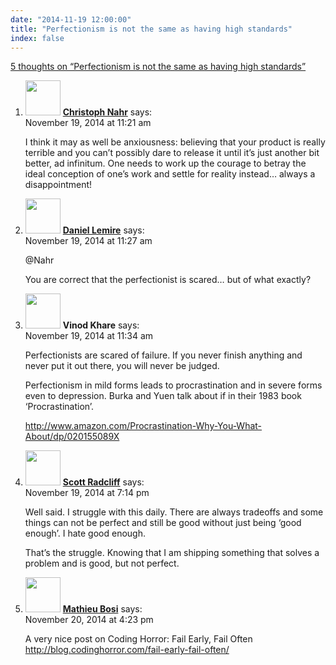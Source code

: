 ```yaml
---
date: "2014-11-19 12:00:00"
title: "Perfectionism is not the same as having high standards"
index: false
---
```


[5 thoughts on &ldquo;Perfectionism is not the same as having high standards&rdquo;](/lemire/blog/2014/11-19-perfectionism-is-not-the-same-as-having-high-standards)

<ol class="comment-list">
<li id="comment-140432" class="comment even thread-even depth-1">
<div class="comment-author vcard">
<img alt src="https://secure.gravatar.com/avatar/26e0963e76bf85cb06c8c2fbce2f06df?s=56&#038;d=mm&#038;r=g" srcset="https://secure.gravatar.com/avatar/26e0963e76bf85cb06c8c2fbce2f06df?s=112&#038;d=mm&#038;r=g 2x" class="avatar avatar-56 photo" height="56" width="56" decoding="async" /> <b class="fn"><a href="http://news.kynosarges.org" class="url" rel="ugc external nofollow">Christoph Nahr</a></b> <span class="says">says:</span> </div>
<div class="comment-metadata"><time datetime="2014-11-19T11:21:01+00:00">November 19, 2014 at 11:21 am</time></a> </div>
<div class="comment-content">
<p>I think it may as well be anxiousness: believing that your product is really terrible and you can&rsquo;t possibly dare to release it until it&rsquo;s just another bit better, ad infinitum. One needs to work up the courage to betray the ideal conception of one&rsquo;s work and settle for reality instead&#8230; always a disappointment!</p>
</div>
</li>
<li id="comment-140434" class="comment byuser comment-author-lemire bypostauthor odd alt thread-odd thread-alt depth-1">
<div class="comment-author vcard">
<img alt src="https://secure.gravatar.com/avatar/2ca999bef9535950f5b84281a4dab006?s=56&#038;d=mm&#038;r=g" srcset="https://secure.gravatar.com/avatar/2ca999bef9535950f5b84281a4dab006?s=112&#038;d=mm&#038;r=g 2x" class="avatar avatar-56 photo" height="56" width="56" decoding="async" /> <b class="fn"><a href="https://lemire.me/en/" class="url" rel="ugc">Daniel Lemire</a></b> <span class="says">says:</span> </div>
<div class="comment-metadata"><time datetime="2014-11-19T11:27:11+00:00">November 19, 2014 at 11:27 am</time></a> </div>
<div class="comment-content">
<p>@Nahr</p>
<p>You are correct that the perfectionist is scared&#8230; but of what exactly?</p>
</div>
</li>
<li id="comment-140435" class="comment even thread-even depth-1">
<div class="comment-author vcard">
<img alt src="https://secure.gravatar.com/avatar/9788f13f9c118c750a09f4d5165a08fe?s=56&#038;d=mm&#038;r=g" srcset="https://secure.gravatar.com/avatar/9788f13f9c118c750a09f4d5165a08fe?s=112&#038;d=mm&#038;r=g 2x" class="avatar avatar-56 photo" height="56" width="56" loading="lazy" decoding="async" /> <b class="fn">Vinod Khare</b> <span class="says">says:</span> </div>
<div class="comment-metadata"><time datetime="2014-11-19T11:34:43+00:00">November 19, 2014 at 11:34 am</time></a> </div>
<div class="comment-content">
<p>Perfectionists are scared of failure. If you never finish anything and never put it out there, you will never be judged. </p>
<p>Perfectionism in mild forms leads to procrastination and in severe forms even to depression. Burka and Yuen talk about if in their 1983 book &lsquo;Procrastination&rsquo;.</p>
<p><a href="https://www.amazon.com/Procrastination-Why-You-What-About/dp/020155089X" rel="nofollow ugc">http://www.amazon.com/Procrastination-Why-You-What-About/dp/020155089X</a></p>
</div>
</li>
<li id="comment-140469" class="comment odd alt thread-odd thread-alt depth-1">
<div class="comment-author vcard">
<img alt src="https://secure.gravatar.com/avatar/d39583bc6bd8454c94e0be6aa524de26?s=56&#038;d=mm&#038;r=g" srcset="https://secure.gravatar.com/avatar/d39583bc6bd8454c94e0be6aa524de26?s=112&#038;d=mm&#038;r=g 2x" class="avatar avatar-56 photo" height="56" width="56" loading="lazy" decoding="async" /> <b class="fn"><a href="http://scottradcliff.com" class="url" rel="ugc external nofollow">Scott Radcliff</a></b> <span class="says">says:</span> </div>
<div class="comment-metadata"><time datetime="2014-11-19T19:14:54+00:00">November 19, 2014 at 7:14 pm</time></a> </div>
<div class="comment-content">
<p>Well said. I struggle with this daily. There are always tradeoffs and some things can not be perfect and still be good without just being &lsquo;good enough&rsquo;. I hate good enough.</p>
<p>That&rsquo;s the struggle. Knowing that I am shipping something that solves a problem and is good, but not perfect.</p>
</div>
</li>
<li id="comment-140548" class="comment even thread-even depth-1">
<div class="comment-author vcard">
<img alt src="https://secure.gravatar.com/avatar/68e7c7fd68a25d311e6c0ac6bba7042e?s=56&#038;d=mm&#038;r=g" srcset="https://secure.gravatar.com/avatar/68e7c7fd68a25d311e6c0ac6bba7042e?s=112&#038;d=mm&#038;r=g 2x" class="avatar avatar-56 photo" height="56" width="56" loading="lazy" decoding="async" /> <b class="fn"><a href="http://www.mathieubosi.com" class="url" rel="ugc external nofollow">Mathieu Bosi</a></b> <span class="says">says:</span> </div>
<div class="comment-metadata"><time datetime="2014-11-20T16:23:32+00:00">November 20, 2014 at 4:23 pm</time></a> </div>
<div class="comment-content">
<p>A very nice post on Coding Horror: Fail Early, Fail Often <a href="http://blog.codinghorror.com/fail-early-fail-often/" rel="nofollow ugc">http://blog.codinghorror.com/fail-early-fail-often/</a></p>
</div>
</li>
</ol>
